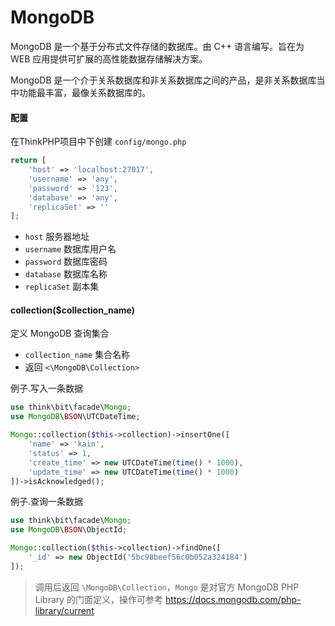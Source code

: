 # MongoDB

MongoDB 是一个基于分布式文件存储的数据库。由 C++ 语言编写。旨在为 WEB 应用提供可扩展的高性能数据存储解决方案。

MongoDB 是一个介于关系数据库和非关系数据库之间的产品，是非关系数据库当中功能最丰富，最像关系数据库的。

#### 配置

在ThinkPHP项目中下创建 `config/mongo.php`

```php
return [
    'host' => 'localhost:27017',
    'username' => 'any',
    'password' => '123',
    'database' => 'any',
    'replicaSet' => ''
];
```

- `host` 服务器地址
- `username` 数据库用户名
- `password` 数据库密码
- `database` 数据库名称
- `replicaSet` 副本集

#### collection($collection_name)

定义 MongoDB 查询集合

- `collection_name` 集合名称
- 返回 `<\MongoDB\Collection>`

例子.写入一条数据

```php
use think\bit\facade\Mongo;
use MongoDB\BSON\UTCDateTime;

Mongo::collection($this->collection)->insertOne([
    'name' => 'kain',
    'status' => 1,
    'create_time' => new UTCDateTime(time() * 1000),
    'update_time' => new UTCDateTime(time() * 1000)
])->isAcknowledged();
```

例子.查询一条数据

```php
use think\bit\facade\Mongo;
use MongoDB\BSON\ObjectId;

Mongo::collection($this->collection)->findOne([
    '_id' => new ObjectId('5bc98beef56c0b052a324184')
]);
```

> 调用后返回 `\MongoDB\Collection`，`Mongo` 是对官方 MongoDB PHP Library 的门面定义，操作可参考 https://docs.mongodb.com/php-library/current